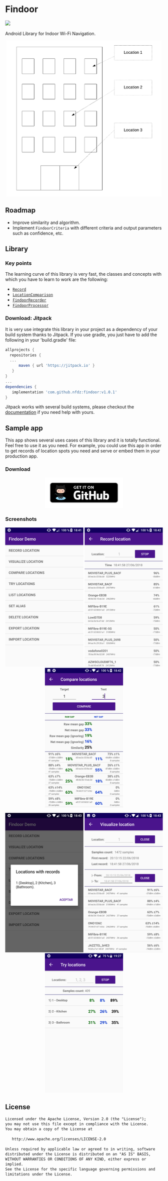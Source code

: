 # Findoor
[![](https://jitpack.io/v/nfdz/findoor.svg)](https://jitpack.io/#nfdz/findoor)

Android Library for Indoor Wi-Fi Navigation.

<p align="center">
  <img src="dev/sample-scenario.png?raw=true" alt="Sample scenario"/>
</p>

## Roadmap
 * Improve similarity and algorithm.
 * Implement `FindoorCriteria` with different criteria and output parameters such as confidence, etc.

## Library

### Key points
The learning curve of this library is very fast, the classes and concepts with which you have to learn to work are the following:
 * [`Record`](https://github.com/nfdz/findoor/blob/master/Findoor/src/main/java/io/github/nfdz/findoor/model/Record.java) 
 * [`LocationComparison`](https://github.com/nfdz/Findoor/blob/master/findoor/src/main/java/io/github/nfdz/findoor/model/LocationComparison.java)
 * [`FindoorRecorder`](https://github.com/nfdz/Findoor/blob/master/findoor/src/main/java/io/github/nfdz/findoor/FindoorRecorder.java)
 * [`FindoorProcessor`](https://github.com/nfdz/Findoor/blob/master/findoor/src/main/java/io/github/nfdz/findoor/FindoorProcessor.java)

### Download: Jitpack

It is very use integrate this library in your project as a dependency of your build system thanks to Jitpack. If you use gradle, you just have to add the following in your 'build.gradle' file:

   ```gradle
   allprojects {
	 repositories {
	 ...
         maven { url 'https://jitpack.io' }
      }
   }
   ...
   dependencies {
      implementation 'com.github.nfdz:findoor:v1.0.1'
   }
   ```

Jitpack works with several build systems, please checkout the [documentation](https://jitpack.io/docs/BUILDING/) if you need help with yours.

## Sample app

This app shows several uses cases of this library and it is totally functional. Feel free to use it as you need. For example, you could use this app in order to get records of location spots you need and serve or embed them in your production app.

### Download

<p align="center"><a href="https://github.com/nfdz/findoor/releases">
  <img width="250" src="dev/githubBadge.png?raw=true" alt="Get it on Github"/>
</a></p>

### Screenshots

<p align="center">
  <img src="dev/screenshots/1.png?raw=true" width="250" alt="Main"/>
  <img src="dev/screenshots/2.png?raw=true" width="250" alt="Record"/>
  <img src="dev/screenshots/3.png?raw=true" width="250" alt="Compare"/>
</p>
<p align="center">
  <img src="dev/screenshots/4.png?raw=true" width="250" alt="List"/>
  <img src="dev/screenshots/5.png?raw=true" width="250" alt="Visualize"/>
  <img src="dev/screenshots/6.png?raw=true" width="250" alt="Try"/>
</p>

## License

    Licensed under the Apache License, Version 2.0 (the "License");
    you may not use this file except in compliance with the License.
    You may obtain a copy of the License at

       http://www.apache.org/licenses/LICENSE-2.0

    Unless required by applicable law or agreed to in writing, software
    distributed under the License is distributed on an "AS IS" BASIS,
    WITHOUT WARRANTIES OR CONDITIONS OF ANY KIND, either express or implied.
    See the License for the specific language governing permissions and
    limitations under the License.

